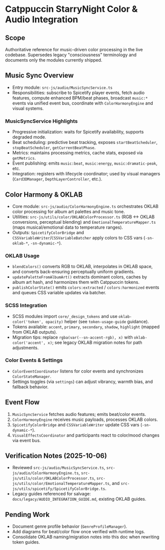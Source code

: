 # Catppuccin StarryNight Color & Audio Integration

## Scope
Authoritative reference for music-driven color processing in the live codebase. Supersedes legacy "consciousness" terminology and documents only the modules currently shipped.

## Music Sync Overview
- Entry module: `src-js/audio/MusicSyncService.ts`
- Responsibilities: subscribe to Spicetify player events, fetch audio features, compute enhanced BPM/beat phases, broadcast `music:*` events via unified event bus, coordinate with `ColorHarmonyEngine` and visual systems.

### MusicSyncService Highlights
- Progressive initialization: waits for Spicetify availability, supports degraded mode.
- Beat scheduling: predictive beat tracking, exposes `startBeatScheduler`, `stopBeatScheduler`, `getCurrentBeatPhase`.
- Metrics: maintains processing metrics, cache stats, exposed via `getMetrics`.
- Event publishing: emits `music:beat`, `music:energy`, `music:dramatic-peak`, etc.
- Integration: registers with lifecycle coordinator; used by visual managers (`Card3DManager`, `DepthLayerController`, etc.).

## Color Harmony & OKLAB
- Core module: `src-js/audio/ColorHarmonyEngine.ts` orchestrates OKLAB color processing for album art palettes and music tone.
- Utilities: `src-js/utils/color/OKLABColorProcessor.ts` (RGB <-> OKLAB conversions, perceptual blending) and `EmotionalTemperatureMapper.ts` (maps musical/emotional data to temperature ranges).
- Outputs: `SpicetifyColorBridge` and `CSSVariableWriter`/`CSSVariableBatcher` apply colors to CSS vars (`-sn-oklab-*`, `-sn-dynamic-*`).

### OKLAB Usage
- `blendColors()` converts RGB to OKLAB, interpolates in OKLAB space, and converts back-ensuring perceptually uniform gradients.
- `updatePaletteFromAlbumArt()` extracts dominant colors, caches by album art hash, and harmonizes them with Catppuccin tokens.
- `publishColorState()` emits `colors:extracted` / `colors:harmonized` events and queues CSS variable updates via batcher.

### SCSS Integration
- SCSS modules import `core/_design_tokens` and use `oklab-color('token', opacity)` helper (see `token-usage-guide` guidance).
- Tokens available: `accent`, `primary`, `secondary`, `shadow`, `highlight` (mapped from OKLAB outputs).
- Migration tips: replace `rgba(var(--sn-accent-rgb), x)` with `oklab-color('accent', x)`; see legacy OKLAB migration notes for path adjustments.

### Color Events & Settings
- `ColorEventCoordinator` listens for color events and synchronizes `ColorStateManager`.
- Settings toggles (via `settings`) can adjust vibrancy, warmth bias, and fallback behavior.

## Event Flow
1. `MusicSyncService` fetches audio features; emits beat/color events.
2. `ColorHarmonyEngine` receives music payloads, processes OKLAB colors.
3. `SpicetifyColorBridge` and `CSSVariableWriter` update CSS vars (`-sn-dynamic-*`).
4. `VisualEffectsCoordinator` and participants react to color/mood changes via event bus.

## Verification Notes (2025-10-06)
- Reviewed `src-js/audio/MusicSyncService.ts`, `src-js/audio/ColorHarmonyEngine.ts`, `src-js/utils/color/OKLABColorProcessor.ts`, `src-js/utils/color/EmotionalTemperatureMapper.ts`, and `src-js/utils/spicetify/SpicetifyColorBridge.ts`.
- Legacy guides referenced for salvage: `docs/legacy/AUDIO_INTEGRATION_GUIDE.md`, existing OKLAB guides.

## Pending Work
- Document genre profile behavior (`GenreProfileManager`).
- Add diagrams for beat/color flow once verified with runtime logs.
- Consolidate OKLAB naming/migration notes into this doc when rewriting token guides.

